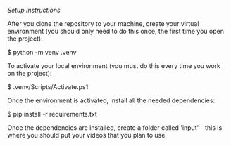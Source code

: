 *Setup Instructions*

After you clone the repository to your machine, create your virtual environment (you should only need to do this once, the first time you open the project):

$ python -m venv .venv

To activate your local environment (you must do this every time you work on the project):

$ .venv/Scripts/Activate.ps1

Once the environment is activated, install all the needed dependencies:

$ pip install -r requirements.txt

Once the dependencies are installed, create a folder called 'input' - this is where you should put your videos that you plan to use.